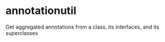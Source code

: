 annotationutil
==============

Get aggregated annotations from a class, its interfaces, and its superclasses